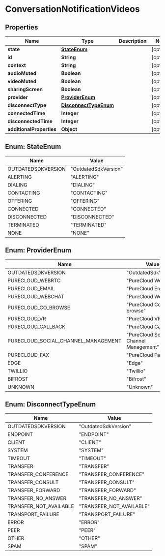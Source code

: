 
# ConversationNotificationVideos

## Properties
Name | Type | Description | Notes
------------ | ------------- | ------------- | -------------
**state** | [**StateEnum**](#StateEnum) |  |  [optional]
**id** | **String** |  |  [optional]
**context** | **String** |  |  [optional]
**audioMuted** | **Boolean** |  |  [optional]
**videoMuted** | **Boolean** |  |  [optional]
**sharingScreen** | **Boolean** |  |  [optional]
**provider** | [**ProviderEnum**](#ProviderEnum) |  |  [optional]
**disconnectType** | [**DisconnectTypeEnum**](#DisconnectTypeEnum) |  |  [optional]
**connectedTime** | **Integer** |  |  [optional]
**disconnectedTime** | **Integer** |  |  [optional]
**additionalProperties** | **Object** |  |  [optional]


<a name="StateEnum"></a>
## Enum: StateEnum
Name | Value
---- | -----
OUTDATEDSDKVERSION | &quot;OutdatedSdkVersion&quot;
ALERTING | &quot;ALERTING&quot;
DIALING | &quot;DIALING&quot;
CONTACTING | &quot;CONTACTING&quot;
OFFERING | &quot;OFFERING&quot;
CONNECTED | &quot;CONNECTED&quot;
DISCONNECTED | &quot;DISCONNECTED&quot;
TERMINATED | &quot;TERMINATED&quot;
NONE | &quot;NONE&quot;


<a name="ProviderEnum"></a>
## Enum: ProviderEnum
Name | Value
---- | -----
OUTDATEDSDKVERSION | &quot;OutdatedSdkVersion&quot;
PURECLOUD_WEBRTC | &quot;PureCloud WebRTC&quot;
PURECLOUD_EMAIL | &quot;PureCloud Email&quot;
PURECLOUD_WEBCHAT | &quot;PureCloud Webchat&quot;
PURECLOUD_CO_BROWSE | &quot;PureCloud Co-browse&quot;
PURECLOUD_VR | &quot;PureCloud VR&quot;
PURECLOUD_CALLBACK | &quot;PureCloud Callback&quot;
PURECLOUD_SOCIAL_CHANNEL_MANAGEMENT | &quot;PureCloud Social Channel Management&quot;
PURECLOUD_FAX | &quot;PureCloud Fax&quot;
EDGE | &quot;Edge&quot;
TWILLIO | &quot;Twillio&quot;
BIFROST | &quot;Bifrost&quot;
UNKNOWN | &quot;Unknown&quot;


<a name="DisconnectTypeEnum"></a>
## Enum: DisconnectTypeEnum
Name | Value
---- | -----
OUTDATEDSDKVERSION | &quot;OutdatedSdkVersion&quot;
ENDPOINT | &quot;ENDPOINT&quot;
CLIENT | &quot;CLIENT&quot;
SYSTEM | &quot;SYSTEM&quot;
TIMEOUT | &quot;TIMEOUT&quot;
TRANSFER | &quot;TRANSFER&quot;
TRANSFER_CONFERENCE | &quot;TRANSFER_CONFERENCE&quot;
TRANSFER_CONSULT | &quot;TRANSFER_CONSULT&quot;
TRANSFER_FORWARD | &quot;TRANSFER_FORWARD&quot;
TRANSFER_NO_ANSWER | &quot;TRANSFER_NO_ANSWER&quot;
TRANSFER_NOT_AVAILABLE | &quot;TRANSFER_NOT_AVAILABLE&quot;
TRANSPORT_FAILURE | &quot;TRANSPORT_FAILURE&quot;
ERROR | &quot;ERROR&quot;
PEER | &quot;PEER&quot;
OTHER | &quot;OTHER&quot;
SPAM | &quot;SPAM&quot;



